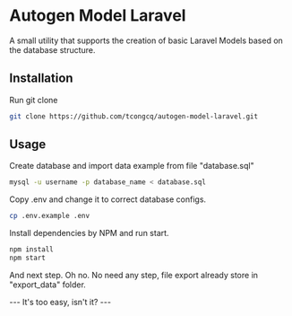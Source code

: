 # Autogen Model Laravel

A small utility that supports the creation of basic Laravel Models based on the database structure.

## Installation

Run git clone

```bash
git clone https://github.com/tcongcq/autogen-model-laravel.git
```

## Usage

Create database and import data example from file "database.sql"

```bash
mysql -u username -p database_name < database.sql
```

Copy .env and change it to correct database configs.

```bash
cp .env.example .env
```

Install dependencies by NPM and run start.

```bash
npm install
npm start
```

And next step. Oh no. No need any step, file export already store in "export_data" folder.

--- It's too easy, isn't it? ---